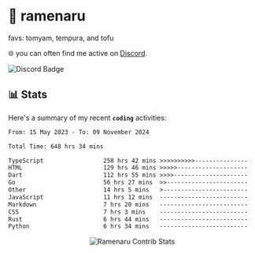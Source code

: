 # 🍜 ramenaru
favs: tomyam, tempura, and tofu

🌐 you can often find me active on [Discord](https://discordapp.com/users/503291004200157185).

![Discord Badge](https://dcbadge.vercel.app/api/shield/503291004200157185)

## 📊 Stats

Here's a summary of my recent **`coding`** activities:

<!--START_SECTION:waka-->

```txt
From: 15 May 2023 - To: 09 November 2024

Total Time: 648 hrs 34 mins

TypeScript                 258 hrs 42 mins >>>>>>>>>>---------------   39.89 %
HTML                       129 hrs 46 mins >>>>>--------------------   20.01 %
Dart                       112 hrs 55 mins >>>>---------------------   17.41 %
Go                         56 hrs 27 mins  >>-----------------------   08.70 %
Other                      14 hrs 5 mins   >------------------------   02.17 %
JavaScript                 11 hrs 12 mins  -------------------------   01.73 %
Markdown                   7 hrs 20 mins   -------------------------   01.13 %
CSS                        7 hrs 3 mins    -------------------------   01.09 %
Rust                       6 hrs 44 mins   -------------------------   01.04 %
Python                     6 hrs 34 mins   -------------------------   01.01 %
```

<!--END_SECTION:waka-->

<div style="text-align: center;">
   <img align="center" src="https://github-readme-streak-stats.herokuapp.com/?user=Ramenaru&theme=dark&card_width=520" alt="Ramenaru Contrib Stats" />
</div>

